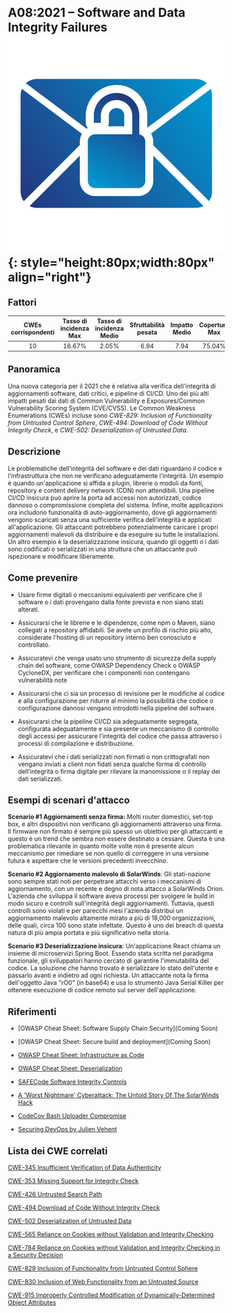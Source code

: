 # A08:2021 – Software and Data Integrity Failures    ![icon](assets/TOP_10_Icons_Final_Software_and_Data_Integrity_Failures.png){: style="height:80px;width:80px" align="right"}

## Fattori

| CWEs corrispondenti | Tasso di incidenza Max | Tasso di incidenza Medio | Sfruttabilità pesata | Impatto Medio | Copertura Max | Copertura media | Occorrenze Totali | CVE Totali |
|:-------------:|:--------------------:|:--------------------:|:--------------:|:--------------:|:----------------------:|:---------------------:|:-------------------:|:------------:|
| 10          | 16.67%             | 2.05%              | 6.94                 | 7.94                | 75.04%       | 45.35%       | 47,972            | 1,152      |

## Panoramica

Una nuova categoria per il 2021 che è relativa alla verifica dell'integrità di aggiornamenti software, 
dati critici, e pipeline di CI/CD. Uno dei più alti impatti pesati dai dati di 
Common Vulnerability e Exposures/Common Vulnerability Scoring System (CVE/CVSS). 
Le Common Weakness Enumerations (CWEs) incluse sono
*CWE-829: Inclusion of Functionality from Untrusted Control Sphere*,
*CWE-494: Download of Code Without Integrity Check*, e 
*CWE-502: Deserialization of Untrusted Data*.

## Descrizione 

Le problematiche dell'integrità del software e dei dati riguardano il codice e l'infrastruttura
che non ne verificano adeguatamente l'integrità. Un esempio è quando un'applicazione si affida a plugin, librerie o moduli da fonti, repository e content delivery network (CDN) non attendibili.
Una pipeline CI/CD insicura può aprire la porta ad accessi non autorizzati, codice dannoso o compromissione completa del sistema.
Infine, molte applicazioni ora includono funzionalità di auto-aggiornamento, dove gli
aggiornamenti vengono scaricati senza una sufficiente verifica dell'integrità e
applicati all'applicazione. Gli attaccanti potrebbero
potenzialmente caricare i propri aggiornamenti malevoli da distribuire e da eseguire su tutte le
installazioni. Un altro esempio è la deserializzazione insicura, quando gli
oggetti o i dati sono codificati o serializzati in una struttura che un
attaccante può ispezionare e modificare liberamente.

## Come prevenire

-   Usare firme digitali o meccanismi equivalenti per verificare che il software o i dati provengano dalla fonte prevista e non siano stati alterati.

-   Assicurarsi che le librerie e le dipendenze, come npm o Maven, siano collegati a repository affidabili. Se avete un profilo di rischio più alto, considerate l'hosting di un repository interno ben conosciuto e controllato.

-   Assicuratevi che venga usato uno strumento di sicurezza della supply chain del software, come OWASP
    Dependency Check o OWASP CycloneDX, per verificare che i componenti non contengano vulnerabilità note

-   Assicurarsi che ci sia un processo di revisione per le modifiche al codice e alla configurazione per ridurre al minimo la possibilità che codice o configurazione dannosi vengano introdotti nella pipeline del software.

-   Assicurarsi che la pipeline CI/CD sia adeguatamente segregata, configurata adeguatamente e sia presente un meccanismo di controllo degli accessi per assicurare l'integrità del codice che passa attraverso i processi di compilazione e distribuzione.

-   Assicuratevi che i dati serializzati non firmati o non crittografati non vengano inviati a
    client non fidati senza qualche forma di controllo dell'integrità o firma digitale
    per rilevare la manomissione o il replay dei dati serializzati.

## Esempi di scenari d'attacco

**Scenario #1 Aggiornamenti senza firma:** Molti router domestici, set-top box, 
e altri dispositivi non verificano gli aggiornamenti attraverso una
firma. Il firmware non firmato è sempre più spesso un obiettivo per gli attaccanti e 
questo è un trend che sembra non essere destinato a cessare. Questa è una problematica rilevante in quanto molte volte 
non è presente alcun meccanismo per rimediare se non quello di correggere in una versione futura e
aspettare che le versioni precedenti invecchino.

**Scenario #2 Aggiornamento malevolo di SolarWinds**: Gli stati-nazione sono sempre stati noti 
per perpetrare attacchi verso i meccanismi di aggiornamento, con un recente e degno di nota attacco
a SolarWinds Orion. L'azienda che sviluppa il software aveva 
processi per svolgere le build in modo sicuro e controlli sull'integrità degli aggiornamenti. 
Tuttavia, questi controlli sono violati e per parecchi mesi l'azienda distribuì un aggiornamento malevolo altamente mirato
a più di 18,000 organizzazioni, delle quali, circa 100 sono state infettate. Questo è uno dei breach di questa natura di più ampia portata e più significativo nella storia.

**Scenario #3 Deserializzazione insicura:** Un'applicazione React chiama un
insieme di microservizi Spring Boot. Essendo stata scritta nel paradigma funzionale, 
gli sviluppatori hanno cercato di garantire l'immutabilità del codice. La soluzione che hanno trovato
è serializzare lo stato dell'utente e passarlo avanti e indietro ad
ogni richiesta. Un attaccante nota la firma dell'oggetto Java "rO0" (in base64) e
usa lo strumento Java Serial Killer per ottenere esecuzione di codice remoto sul
server dell'applicazione.

## Riferimenti

-   \[OWASP Cheat Sheet: Software Supply Chain Security\](Coming Soon)

-   \[OWASP Cheat Sheet: Secure build and deployment\](Coming Soon)

-    [OWASP Cheat Sheet: Infrastructure as Code](https://cheatsheetseries.owasp.org/cheatsheets/Infrastructure_as_Code_Security_Cheat_Sheet.html) 
 
-   [OWASP Cheat Sheet: Deserialization](
    <https://wiki.owasp.org/index.php/Deserialization_Cheat_Sheet>)

-   [SAFECode Software Integrity Controls](
    https://safecode.org/publication/SAFECode_Software_Integrity_Controls0610.pdf)

-   [A 'Worst Nightmare' Cyberattack: The Untold Story Of The
    SolarWinds
    Hack](<https://www.npr.org/2021/04/16/985439655/a-worst-nightmare-cyberattack-the-untold-story-of-the-solarwinds-hack>)

-   [CodeCov Bash Uploader Compromise](https://about.codecov.io/security-update)

-   [Securing DevOps by Julien Vehent](https://www.manning.com/books/securing-devops)

## Lista dei CWE correlati

[CWE-345 Insufficient Verification of Data Authenticity](https://cwe.mitre.org/data/definitions/345.html)

[CWE-353 Missing Support for Integrity Check](https://cwe.mitre.org/data/definitions/353.html)

[CWE-426 Untrusted Search Path](https://cwe.mitre.org/data/definitions/426.html)

[CWE-494 Download of Code Without Integrity Check](https://cwe.mitre.org/data/definitions/494.html)

[CWE-502 Deserialization of Untrusted Data](https://cwe.mitre.org/data/definitions/502.html)

[CWE-565 Reliance on Cookies without Validation and Integrity Checking](https://cwe.mitre.org/data/definitions/565.html)

[CWE-784 Reliance on Cookies without Validation and Integrity Checking in a Security Decision](https://cwe.mitre.org/data/definitions/784.html)

[CWE-829 Inclusion of Functionality from Untrusted Control Sphere](https://cwe.mitre.org/data/definitions/829.html)

[CWE-830 Inclusion of Web Functionality from an Untrusted Source](https://cwe.mitre.org/data/definitions/830.html)

[CWE-915 Improperly Controlled Modification of Dynamically-Determined Object Attributes](https://cwe.mitre.org/data/definitions/915.html)
